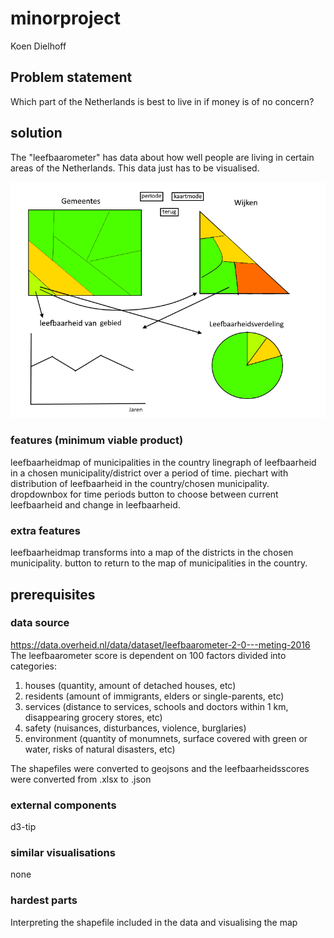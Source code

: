 # minorproject
Koen Dielhoff

## Problem statement
Which part of the Netherlands is best to live in if money is of no concern?

## solution
The "leefbaarometer" has data about how well people are living in certain areas of the Netherlands. This data just has to be visualised.

![missing picture](https://github.com/koenkoen1/minorproject/blob/master/doc/plaatje.png)

### features (minimum viable product)
leefbaarheidmap of municipalities in the country
linegraph  of leefbaarheid in a chosen municipality/district over a period of time.
piechart with distribution of leefbaarheid in the country/chosen municipality.
dropdownbox for time periods
button to choose between current leefbaarheid and change in leefbaarheid.

### extra features
leefbaarheidmap transforms into a map of the districts in the chosen municipality.
button to return to the map of municipalities in the country.

## prerequisites
### data source
https://data.overheid.nl/data/dataset/leefbaarometer-2-0---meting-2016  
The leefbaarometer score is dependent on 100 factors divided into categories:
1. houses (quantity, amount of detached houses, etc)
2. residents (amount of immigrants, elders or single-parents, etc)
3. services (distance to services, schools and doctors within 1 km, disappearing grocery stores, etc)
4. safety (nuisances, disturbances, violence, burglaries)
5. environment (quantity of monumnets, surface covered with green or water, risks of natural disasters, etc)  

The shapefiles were converted to geojsons and the leefbaarheidsscores were converted from .xlsx to .json

### external components
d3-tip

### similar visualisations
none

### hardest parts
Interpreting the shapefile included in the data and visualising the map
